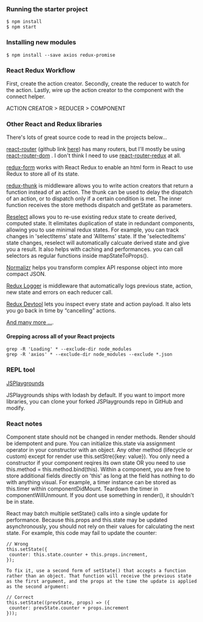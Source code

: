 ### Running the starter project
```
$ npm install
$ npm start
```

### Installing new modules
```
$ npm install --save axios redux-promise
```

### React Redux Workflow
First, create the action creator.
Secondly, create the reducer to watch for the action.
Lastly, wire up the action creator to the component with the connect helper.

ACTION CREATOR > REDUCER > COMPONENT

### Other React and Redux libraries
There's lots of great source code to read in the projects below...

[react-router](https://reacttraining.com/react-router/web/guides/philosophy) (github link [here](https://github.com/ReactTraining/react-router)) has many routers, but I'll mostly be using [react-router-dom](https://github.com/ReactTraining/react-router/tree/master/packages/react-router-dom) . I don't think I need to use [react-router-redux](https://github.com/reactjs/react-router-redux) at all.

[redux-form](https://github.com/erikras/redux-form) works with React Redux to enable an html form in React to use Redux to store all of its state.



[redux-thunk](https://github.com/gaearon/redux-thunk) is middleware allows you to write action creators that return a function instead of an action. The thunk can be used to delay the dispatch of an action, or to dispatch only if a certain condition is met. The inner function receives the store methods dispatch and getState as parameters.

[Reselect](https://github.com/reactjs/reselect) allows you to re-use existing redux state to create derived, computed state. It elimitates duplication of state in redundant components, allowing you to use minimal redux states. For example, you can track changes in 'selectItems' state and 'AllItems' state. If the 'selectedItems' state changes, reselect will automatically calcuate derived state and give you a result. It also helps with caching and performances. you can call selectors as regular functions inside mapStateToProps().

[Normalizr](https://github.com/paularmstrong/normalizr) helps you transform complex API response object into more compact JSON.

[Redux Logger](https://github.com/evgenyrodionov/redux-logger) is middleware that automatically logs previous state, action, new state and errors on each reducer call.

[Redux Devtool](https://github.com/gaearon/redux-devtools) lets you inspect every state and action payload. It also lets you go back in time by “cancelling” actions.

[And many more ...](https://github.com/enaqx/awesome-react#redux-general-resources).

#### Grepping across all of your React projects
```
grep -R 'Loading' * --exclude-dir node_modules
grep -R 'axios' * --exclude-dir node_modules --exclude *.json
```

### REPL tool
[JSPlaygrounds](https://stephengrider.github.io/JSPlaygrounds)

JSPlaygrounds ships with lodash by default. If you want to import more libraries,
you can clone your forked JSPlaygrounds repo in GitHub and modify.

### React notes
Component state should not be changed in render methods. Render should be idempotent and pure.
You can initialize this.state via assignment operator in your constructor with an object. 
Any other method (lifecycle or custom) except for render use this.setStre({key: value}).
You only need a constructor if your component reqires its own state OR you need to use this.method = this.method.bind(this). 
Within a component, you are free to store additional fields directly on 'this' as long at the field
has nothing to do with anything visual. For example, a timer instance can be stored as this.timer within
componentDidMount. Teardown the timer in componentWillUnmount. If you dont use something in render(), it shouldn't be in state.

React may batch multiple setState() calls into a single update for performance.
Because this.props and this.state may be updated asynchronously, you should not rely on their values for calculating the next state. For example, this code may fail to update the counter:

 ```
// Wrong
this.setState({
  counter: this.state.counter + this.props.increment,
});

To fix it, use a second form of setState() that accepts a function rather than an object. That function will receive the previous state as the first argument, and the props at the time the update is applied as the second argument:

// Correct
this.setState((prevState, props) => ({
  counter: prevState.counter + props.increment
}));
```

